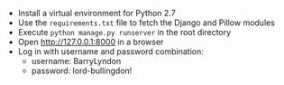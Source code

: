 * Install a virtual environment for Python 2.7
* Use the `requirements.txt` file to fetch the Django and Pillow modules
* Execute `python manage.py runserver` in the root directory
* Open http://127.0.0.1:8000 in a browser
* Log in with username and password combination:
  * username: BarryLyndon
  * password: lord-bullingdon!
